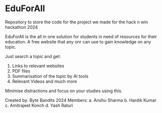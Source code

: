 # EduForAll
Repository to store the code for the project we made for the hack n win hackathon 2024

EduForAll is the all in one solution for students in need of resources for their education. A free website that any onr can use to gain knowledge on any topic.

Just search a topic and get:
1) Links to relevant websites
2) PDF files
3) Summarisation of the topic by AI tools
4) Relevant Videos
and much more

Minimise distractions and focus on your studies using this.

Created by:
Byte Bandits 2024
Members:
    a. Anshu Sharma
    b. Hardik Kumar
    c. Amitrajeet Konch
    d. Yash Raturi
